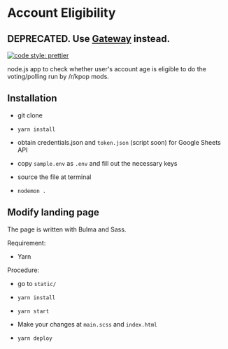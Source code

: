 # Account Eligibility

## DEPRECATED. Use [Gateway](https://github.com/rkpop/gateway) instead.

[![code style: prettier](https://img.shields.io/badge/code_style-prettier-ff69b4.svg?style=flat-square)](https://github.com/prettier/prettier)

node.js app to check whether user's account age is eligible to do the voting/polling run by /r/kpop mods.

## Installation

* git clone

* `yarn install`

* obtain credentials.json and `token.json` (script soon) for Google Sheets API

* copy `sample.env` as `.env` and fill out the necessary keys

* source the file at terminal

* `nodemon .`

## Modify landing page

The page is written with Bulma and Sass.

Requirement:

* Yarn

Procedure:

* go to `static/`

* `yarn install`

* `yarn start`

* Make your changes at `main.scss` and `index.html`

* `yarn deploy`